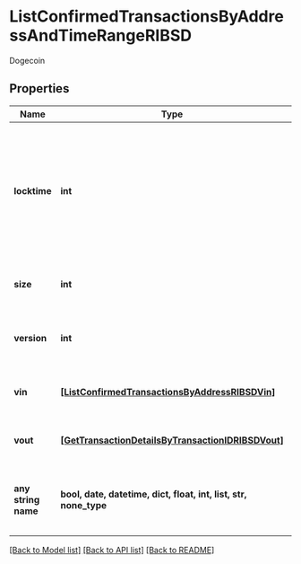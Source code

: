 # ListConfirmedTransactionsByAddressAndTimeRangeRIBSD

Dogecoin

## Properties
Name | Type | Description | Notes
------------ | ------------- | ------------- | -------------
**locktime** | **int** | Represents the locktime on the transaction on the specific blockchain, i.e. the blockheight at which the transaction is valid. | 
**size** | **int** | Represents the total size of this transaction. | 
**version** | **int** | Represents the transaction&#39;s version number. | 
**vin** | [**[ListConfirmedTransactionsByAddressRIBSDVin]**](ListConfirmedTransactionsByAddressRIBSDVin.md) | Represents the transaction inputs. | 
**vout** | [**[GetTransactionDetailsByTransactionIDRIBSDVout]**](GetTransactionDetailsByTransactionIDRIBSDVout.md) | Represents the transaction outputs. | 
**any string name** | **bool, date, datetime, dict, float, int, list, str, none_type** | any string name can be used but the value must be the correct type | [optional]

[[Back to Model list]](../README.md#documentation-for-models) [[Back to API list]](../README.md#documentation-for-api-endpoints) [[Back to README]](../README.md)


